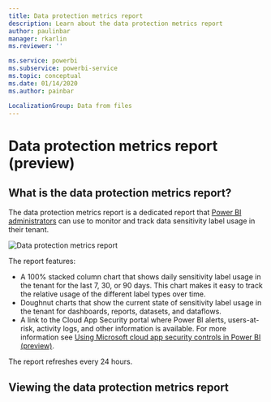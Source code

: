 ```yaml
---
title: Data protection metrics report
description: Learn about the data protection metrics report
author: paulinbar
manager: rkarlin
ms.reviewer: ''

ms.service: powerbi
ms.subservice: powerbi-service
ms.topic: conceptual
ms.date: 01/14/2020
ms.author: painbar

LocalizationGroup: Data from files
---
```

# Data protection metrics report (preview)

## What is the data protection metrics report?
The data protection metrics report is a dedicated report that [Power BI administrators](../service-admin-role.md) can use to  monitor and track data sensitivity label usage in their tenant.

![Data protection metrics report](../media/protection-metrics-seven-days-1.png)
 
The report features:
* A 100% stacked column chart that shows daily sensitivity label usage in the tenant for the last 7, 30, or 90 days. This chart makes it easy to track the relative usage of the different label types over time.
* Doughnut charts that show the current state of sensitivity label usage in the tenant for dashboards, reports, datasets, and dataflows.
* A link to the Cloud App Security portal where Power BI alerts, users-at-risk, activity logs, and other information is available. For more information see [Using Microsoft cloud app security controls in Power BI (preview)](./service-security-using-microsoft-cloud-app-security-controls.md).

The report refreshes every 24 hours.

## Viewing the data protection metrics report

